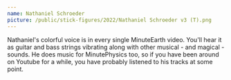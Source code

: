```yaml
---
name: Nathaniel Schroeder
picture: /public/stick-figures/2022/Nathaniel Schroeder v3 (T).png
---
```


Nathaniel's colorful voice is in every single MinuteEarth video. You'll hear it as guitar and bass strings vibrating along with other musical - and magical - sounds. He does music for MinutePhysics too, so if you have been around on Youtube for a while, you have probably listened to his tracks at some point.
